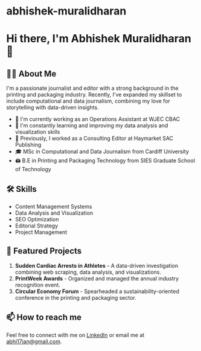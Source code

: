 # abhishek-muralidharan
# Hi there, I'm Abhishek Muralidharan 👋

## 👨‍💻 About Me

I'm a passionate journalist and editor with a strong background in the printing and packaging industry. Recently, I've expanded my skillset to include computational and data journalism, combining my love for storytelling with data-driven insights.

- 🔭 I'm currently working as an Operations Assistant at WJEC CBAC
- 🌱 I'm constantly learning and improving my data analysis and visualization skills
- 💼 Previously, I worked as a Consulting Editor at Haymarket SAC Publishing
- 🎓 MSc in Computational and Data Journalism from Cardiff University
- 🖨️ B.E in Printing and Packaging Technology from SIES Graduate School of Technology

## 🛠️ Skills

- Content Management Systems
- Data Analysis and Visualization
- SEO Optimization
- Editorial Strategy
- Project Management

## 🌟 Featured Projects

1. **Sudden Cardiac Arrests in Athletes** - A data-driven investigation combining web scraping, data analysis, and visualizations.
2. **PrintWeek Awards** - Organized and managed the annual industry recognition event.
3. **Circular Economy Forum** - Spearheaded a sustainability-oriented conference in the printing and packaging sector.

## 📫 How to reach me

Feel free to connect with me on [LinkedIn](https://www.linkedin.com/in/abhishek-muralidharan) or email me at abhi17jan@gmail.com.
